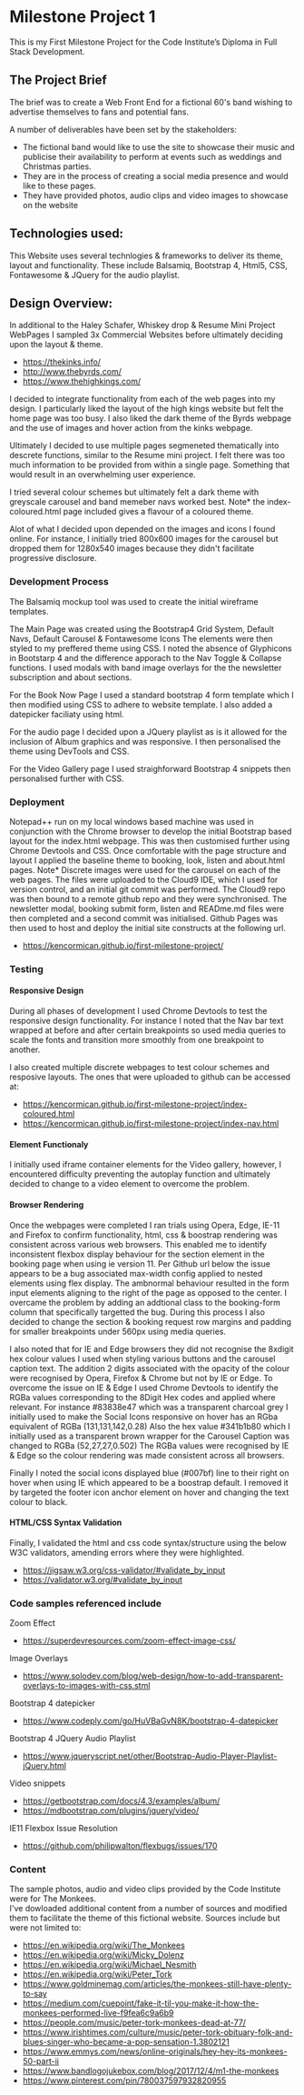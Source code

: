 #		Milestone Project 1

This is my First Milestone Project for the Code Institute’s Diploma in Full Stack Development. 

##		The Project Brief

The brief was to create a Web Front End for a fictional 60's band wishing to advertise themselves to fans and potential fans.

A number of deliverables have been set by the stakeholders:
- The fictional band would like to use the site to showcase their music and publicise their availability to perform at events such as weddings and Christmas parties.
- They are in the process of creating a social media presence and would like to these pages.
- They have provided photos, audio clips and video images to showcase on the website

	
##	Technologies used:
		
This Website uses several technlogies & frameworks to deliver its theme, layout and functionality.
These include Balsamiq, Bootstrap 4, Html5, CSS, Fontawesome & JQuery for the audio playlist.

##	Design Overview:

In additional to the Haley Schafer, Whiskey drop & Resume Mini Project WebPages I sampled 3x Commercial Websites before ultimately deciding upon the layout & theme.
		
- https://thekinks.info/
- http://www.thebyrds.com/
- https://www.thehighkings.com/
		
I decided to integrate functionality from each of the web pages into my design.
I particularly liked the layout of the high kings website but felt the home page was too busy.
I also liked the dark theme of the Byrds webpage and the use of images and hover action from the kinks webpage.	
		
Ultimately I decided to use multiple pages segmeneted thematically into descrete functions, similar to the Resume mini project.
I felt there was too much information to be provided from within a single page.  Something that would result in an overwhelming user experience.
		
I tried several colour schemes but ultimately felt a dark theme with greyscale carousel and band memeber navs worked best. Note* the index-coloured.html page included gives a flavour of a coloured theme.
		
Alot of what I decided upon depended on the images and icons I found online.  For instance, I initially tried 800x600 images for the carousel but dropped them for 1280x540 images because they didn't facilitate progressive disclosure.
		
###		Development Process

The Balsamiq mockup tool was used to create the initial wireframe templates.

The Main Page was created using the Bootstrap4 Grid System, Default Navs, Default Carousel & Fontawesome Icons
The elements were then styled to my preffered theme using CSS.
I noted the absence of Glyphicons in Bootstarp 4 and the difference apporach to the Nav Toggle & Collapse functions.
I used modals with band image overlays for the the newsletter subscription and about sections.
		
For the Book Now Page I used a standard bootstrap 4 form template which I then modified using CSS to adhere to website template.
I also added a datepicker faciliaty using html.
		
For the audio page I decided upon a JQuery playlist as is it allowed for the inclusion of Album graphics and was responsive.
I then personalised the theme using DevTools and CSS.

For the Video Gallery page I used straighforward Bootstrap 4 snippets then personalised further with CSS.


### Deployment

Notepad++ run on my local windows based machine was used in conjunction with the Chrome browser to develop the initial Bootstrap based layout for the index.html webpage.
This was then customised further using Chrome Devtools and CSS.
Once comfortable with the page structure and layout I applied the baseline theme to booking, look, listen and about.html pages.
Note* Discrete  images were used for the carousel on each of the web pages.
The files were uploaded to the Cloud9 IDE, which I used for version control, and an initial git commit was performed.
The Cloud9 repo was then bound to a remote github repo and they were synchronised.
The newsletter modal, booking submit form, listen and READme.md files were then completed and a second commit was initialised.
Github Pages was then used to host and deploy the initial site constructs at the following url.

- https://kencormican.github.io/first-milestone-project/


### Testing

#### Responsive Design

During all phases of development I used Chrome Devtools to test the responsive design functionality.
For instance I noted that the Nav bar text wrapped at before and after certain breakpoints so 
used media queries to scale the fonts and transition more smoothly from one breakpoint to another.

I also created multiple discrete webpages to test colour schemes and resposive layouts.
The ones that were uploaded to github can be accessed at:

- https://kencormican.github.io/first-milestone-project/index-coloured.html
- https://kencormican.github.io/first-milestone-project/index-nav.html

#### Element Functionaly

I initially used iframe container elements for the Video gallery, however, I encountered difficulty preventing the autoplay function 
and ultimately decided to change to a video element to overcome the problem.

#### Browser Rendering

Once the webpages were completed I ran trials using Opera, Edge, IE-11 and Firefox to confirm functionality, html, css & boostrap rendering was consistent across various web browsers.
This enabled me to identify inconsistent flexbox display behaviour for the section element in the booking page when using ie version 11.
Per Github url below the issue appears to be a bug associated max-width config applied to nested elements using flex display. 
The ambnormal behaviour resulted in the form input elements aligning to the right of the page as opposed to the center.
I overcame the problem by adding an addtional class to the booking-form column that specifically targetted the bug.
During this process I also decided to change the section & booking request row margins and padding for smaller breakpoints under 560px using media queries.

I also noted that for IE and Edge browsers they did not recognise the 8xdigit hex colour values I used when styling various buttons and the carousel caption text.
The addition 2 digits associated with the opacity of the colour were recognised by Opera, Firefox & Chrome but not by IE or Edge.
To overcome the issue on IE & Edge I used Chrome Devtools to identify the RGBa values corresponding to the 8Digit Hex codes and applied where relevant.
For instance #83838e47 which was a transparent charcoal grey I initially used to make the Social Icons responsive on hover has an RGba equivalent of RGBa (131,131,142,0.28)
Also the hex value #341b1b80 which I initially used as a transparent brown wrapper for the Carousel Caption was changed to RGBa (52,27,27,0.502)
The RGBa values were recognised by IE & Edge so the colour rendering was made consistent across all browsers.

Finally I noted the social icons displayed blue (#007bf) line to their right on hover when using IE which appeared to be a boostrap default.
I removed it by targeted the footer icon anchor element on hover and changing the text colour to black.

#### HTML/CSS Syntax Validation

Finally, I validated the html and css code syntax/structure using the below W3C validators, amending errors where they were highlighted.
- https://jigsaw.w3.org/css-validator/#validate_by_input
- https://validator.w3.org/#validate_by_input

		
###		Code samples referenced include
		
Zoom Effect 
- https://superdevresources.com/zoom-effect-image-css/
		
Image Overlays
- https://www.solodev.com/blog/web-design/how-to-add-transparent-overlays-to-images-with-css.stml
		
Bootstrap 4 datepicker
- https://www.codeply.com/go/HuVBaGvN8K/bootstrap-4-datepicker
		
Bootstrap 4 JQuery Audio Playlist
- https://www.jqueryscript.net/other/Bootstrap-Audio-Player-Playlist-jQuery.html
		
Video snippets
- https://getbootstrap.com/docs/4.3/examples/album/
- https://mdbootstrap.com/plugins/jquery/video/

IE11 Flexbox Issue Resolution
- https://github.com/philipwalton/flexbugs/issues/170


###	Content

The sample photos, audio and video clips provided by the Code Institute were for The Monkees.  
I've dowloaded additional content from a number of sources and modified them to facilitate the theme of this fictional website.
Sources include but were not limited to:
- https://en.wikipedia.org/wiki/The_Monkees
- https://en.wikipedia.org/wiki/Micky_Dolenz
- https://en.wikipedia.org/wiki/Michael_Nesmith
- https://en.wikipedia.org/wiki/Peter_Tork
- https://www.goldminemag.com/articles/the-monkees-still-have-plenty-to-say
- https://medium.com/cuepoint/fake-it-til-you-make-it-how-the-monkees-performed-live-f9fea6c9a6b9
- https://people.com/music/peter-tork-monkees-dead-at-77/
- https://www.irishtimes.com/culture/music/peter-tork-obituary-folk-and-blues-singer-who-became-a-pop-sensation-1.3802121
- https://www.emmys.com/news/online-originals/hey-hey-its-monkees-50-part-ii
- https://www.bandlogojukebox.com/blog/2017/12/4/m1-the-monkees
- https://www.pinterest.com/pin/780037597932820955
